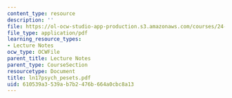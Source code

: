 ```yaml
---
content_type: resource
description: ''
file: https://ol-ocw-studio-app-production.s3.amazonaws.com/courses/24-951-introduction-to-syntax-fall-2003/610539a3539ab7b2476b664a0cbc8a13_ln17psych_pesets.pdf
file_type: application/pdf
learning_resource_types:
- Lecture Notes
ocw_type: OCWFile
parent_title: Lecture Notes
parent_type: CourseSection
resourcetype: Document
title: ln17psych_pesets.pdf
uid: 610539a3-539a-b7b2-476b-664a0cbc8a13
---
```

